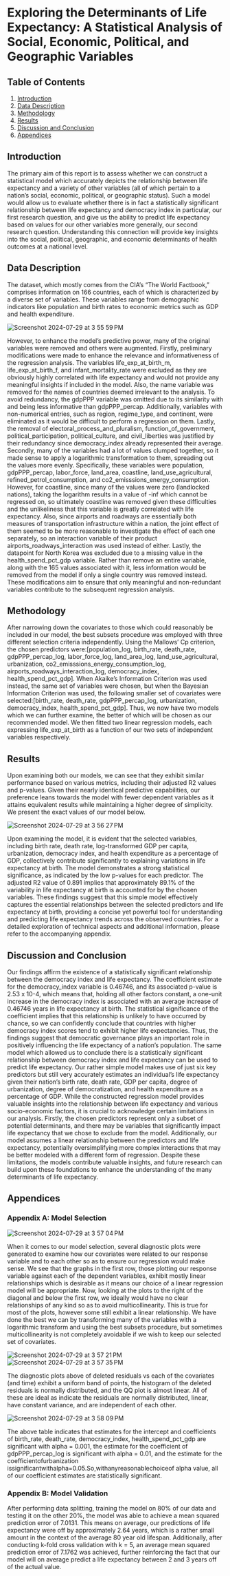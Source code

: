 # Exploring the Determinants of Life Expectancy: A Statistical Analysis of Social, Economic, Political, and Geographic Variables

## Table of Contents

1. [Introduction](#introduction)
2. [Data Description](#data-description)
3. [Methodology](#methodology)
4. [Results](#results)
5. [Discussion and Conclusion](#discussion-and-conclusion)
6. [Appendices](#appendices)

## Introduction
The primary aim of this report is to assess whether we can construct a statistical model which accurately depicts the relationship between life expectancy and a variety of other variables (all of which pertain to a nation’s social, economic, political, or geographic status). Such a model would allow us to evaluate whether there is in fact a statistically significant relationship between life expectancy and democracy index in particular, our first research question, and give us the ability to predict life expectancy based on values for our other variables more generally, our second research question. Understanding this connection will provide key insights into the social, political, geographic, and economic determinants of health outcomes at a national level.

## Data Description
The dataset, which mostly comes from the CIA’s “The World Factbook,” comprises information on 166 countries, each of which is characterized by a diverse set of variables. These variables range from demographic indicators like population and birth rates to economic metrics such as GDP and health expenditure.

![Screenshot 2024-07-29 at 3 55 59 PM](https://github.com/user-attachments/assets/094eb03b-c1b4-4d89-acf4-84da79908bc8)

However, to enhance the model’s predictive power, many of the original variables were removed and others were augmented. Firstly, preliminary modifications were made to enhance the relevance and informativeness of the regression analysis. The variables life_exp_at_birth_m, life_exp_at_birth_f, and infant_mortality_rate were excluded as they are obviously highly correlated with life expectancy and would not provide any meaningful insights if included in the model. Also, the name variable was removed for the names of countries deemed irrelevant to the analysis. To avoid redundancy, the gdpPPP variable was omitted due to its similarity with and being less informative than gdpPPP_percap. Additionally, variables with non-numerical entries, such as region, regime_type, and continent, were eliminated as it would be difficult to perform a regression on them. Lastly, the removal of electoral_process_and_pluralism, function_of_government, political_participation, political_culture, and civil_liberties was justified by their redundancy since democracy_index already represented their average.
Secondly, many of the variables had a lot of values clumped together, so it made sense to apply a logarithmic transformation to them, spreading out the values more evenly. Specifically, these variables were population, gdpPPP_percap, labor_force, land_area, coastline, land_use_agricultural, refined_petrol_consumption, and co2_emisssions_energy_consumption. However, for coastline, since many of the values were zero (landlocked nations), taking the logarithm results in a value of -inf which cannot be regressed on, so ultimately coastline was removed given these difficulties and the unlikeliness that this variable is greatly correlated with life expectancy.
Also, since airports and roadways are essentially both measures of transportation infrastructure within a nation, the joint effect of them seemed to be more reasonable to investigate the effect of each one separately, so an interaction variable of their product airports_roadways_interaction was used instead of either.
Lastly, the datapoint for North Korea was excluded due to a missing value in the health_spend_pct_gdp variable. Rather than remove an entire variable, along with the 165 values associated with it, less information would be removed from the model if only a single country was removed instead. These modifications aim to ensure that only meaningful and non-redundant variables contribute to the subsequent regression analysis.

## Methodology
After narrowing down the covariates to those which could reasonably be included in our model, the best subsets procedure was employed with three different selection criteria independently. Using the Mallows’ Cp criterion, the chosen predictors were:[population_log, birth_rate, death_rate, gdpPPP_percap_log, labor_force_log, land_area_log, land_use_agricultural, urbanization, co2_emisssions_energy_consumption_log, airports_roadways_interaction_log, democracy_index, health_spend_pct_gdp]. When Akaike’s Information Criterion was used instead, the same set of variables were chosen, but when the Bayesian Information Criterion was used, the following smaller set of covariates were selected:[birth_rate, death_rate, gdpPPP_percap_log, urbanization, democracy_index, health_spend_pct_gdp]. Thus, we now have two models which we can further examine, the better of which will be chosen as our recommended model. We then fitted two linear regression models, each expressing life_exp_at_birth as a function of our two sets of independent variables respectively.

## Results
Upon examining both our models, we can see that they exhibit similar performance based on various metrics, including their adjusted R2 values and p-values. Given their nearly identical predictive capabilities, our preference leans towards the model with fewer dependent variables as it attains equivalent results while maintaining a higher degree of simplicity. We present the exact values of our model below.

![Screenshot 2024-07-29 at 3 56 27 PM](https://github.com/user-attachments/assets/9dca73bf-4de2-4f40-81d2-fe07b7ffd2fe)

Upon examining the model, it is evident that the selected variables, including birth rate, death rate, log-transformed GDP per capita, urbanization, democracy index, and health expenditure as a percentage of GDP, collectively contribute significantly to explaining variations in life expectancy at birth. The model demonstrates a strong statistical significance, as indicated by the low p-values for each predictor. The adjusted R2 value of 0.891 implies that approximately 89.1% of the variability in life expectancy at birth is accounted for by the chosen variables. These findings suggest that this simple model effectively captures the essential relationships between the selected predictors and life expectancy at birth, providing a concise yet powerful
tool for understanding and predicting life expectancy trends across the observed countries. For a detailed exploration of technical aspects and additional information, please refer to the accompanying appendix.

## Discussion and Conclusion
Our findings affirm the existence of a statistically significant relationship between the democracy index and life expectancy. The coefficient estimate for the democracy_index variable is 0.46746, and its associated p-value is 2.53 x 10-4, which means that, holding all other factors constant, a one-unit increase in the democracy index is associated with an average increase of 0.46746 years in life expectancy at birth. The statistical significance of the coefficient implies that this relationship is unlikely to have occurred by chance, so we can confidently conclude that countries with higher democracy index scores tend to exhibit higher life expectancies. Thus, the findings suggest that democratic governance plays an important role in positively influencing the life expectancy of a nation’s population.
The same model which allowed us to conclude there is a statistically significant relationship between democracy index and life expectancy can be used to predict life expectancy. Our rather simple model makes use of just six key predictors but still very accurately estimates an individual’s life expectancy given their nation’s birth rate, death rate, GDP per capita, degree of urbanization, degree of democratization, and health expenditure as a percentage of GDP.
While the constructed regression model provides valuable insights into the relationship between life expectancy and various socio-economic factors, it is crucial to acknowledge certain limitations in our analysis. Firstly, the chosen predictors represent only a subset of potential determinants, and there may be variables that significantly impact life expectancy that we chose to exclude from the model. Additionally, our model assumes a linear relationship between the predictors and life expectancy, potentially oversimplifying more complex interactions that may be better modeled with a different form of regression. Despite these limitations, the models contribute valuable insights, and future research can build upon these foundations to enhance the understanding of the many determinants of life expectancy.

## Appendices

### Appendix A: Model Selection

![Screenshot 2024-07-29 at 3 57 04 PM](https://github.com/user-attachments/assets/fbefc5a0-bb55-4855-b5f2-c885bcf78dcc)

When it comes to our model selection, several diagnostic plots were generated to examine how our covariates were related to our response variable and to each other so as to ensure our regression would make sense. We see that the graphs in the first row, those plotting our response variable against each of the dependent variables, exhibit mostly linear relationships which is desirable as it means our choice of a linear regression model will be appropriate. Now,
looking at the plots to the right of the diagonal and below the first row, we ideally would have no clear relationships of any kind so as to avoid multicollinearity. This is true for most of the plots, however some still exhibit a linear relationship. We have done the best we can by transforming many of the variables with a logarithmic transform and using the best subsets procedure, but sometimes multicollinearity is not completely avoidable if we wish to keep our selected set of covariates.

![Screenshot 2024-07-29 at 3 57 21 PM](https://github.com/user-attachments/assets/dcd421de-de16-41ae-bdc4-7884be1fa867)
![Screenshot 2024-07-29 at 3 57 35 PM](https://github.com/user-attachments/assets/9487050d-c136-4c9b-a96d-a6d1f1561ecf)

The diagnostic plots above of deleted residuals vs each of the covariates (and time) exhibit a uniform band of points, the histogram of the deleted residuals is normally distributed,
and the QQ plot is almost linear. All of these are ideal as indicate the residuals are normally distributed, linear, have constant variance, and are independent of each other.

![Screenshot 2024-07-29 at 3 58 09 PM](https://github.com/user-attachments/assets/6bfad443-c893-44b3-8fd8-24d14a4112ab)

The above table indicates that estimates for the intercept and coefficients of birth_rate, death_rate, democracy_index, health_spend_pct_gdp are significant with alpha = 0.001, the estimate for the coefficient of gdpPPP_percap_log is significant with alpha = 0.01, and the estimate for the coefficientofurbanization issignificantwithalpha=0.05.So,withanyreasonablechoiceof alpha value, all of our coefficient estimates are statistically significant.

### Appendix B: Model Validation

After performing data splitting, training the model on 80% of our data and testing it on the other 20%, the model was able to achieve a mean squared prediction error of 7.0131. This means on average, our predictions of life expectancy were off by approximately 2.64 years, which is a rather small amount in the context of the average 80 year old lifespan. Additionally, after conducting k-fold cross validation with k = 5, an average mean squared prediction error of 7.1762 was achieved, further reinforcing the fact that our model will on average predict a life expectancy between 2 and 3 years off of the actual value.

